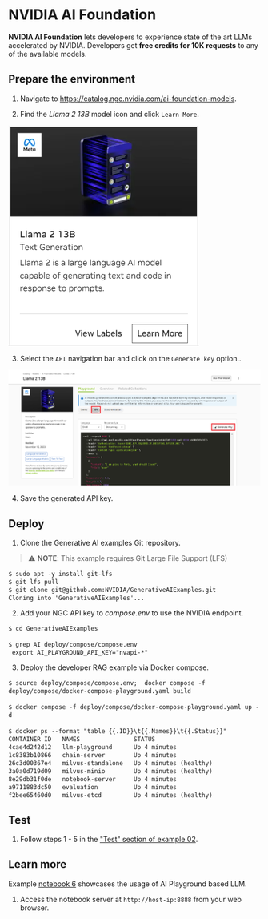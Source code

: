 # NVIDIA AI Foundation

**NVIDIA AI Foundation** lets developers to experience state of the art LLMs accelerated by NVIDIA. Developers get **free credits for 10K requests** to any of the available models. 

## Prepare the environment

1.  Navigate to https://catalog.ngc.nvidia.com/ai-foundation-models.

2. Find the <i>Llama 2 13B</i> model icon and click ``Learn More``.

![Diagram](./images/image5.png)

3. Select the ```API``` navigation bar and click on the ```Generate key``` option..

![Diagram](./images/image6.png)

4. Save the generated API key.

## Deploy

1.  Clone the Generative AI examples Git repository. 

> ⚠️ **NOTE**: This example requires Git Large File Support (LFS)

```
$ sudo apt -y install git-lfs
$ git lfs pull
$ git clone git@github.com:NVIDIA/GenerativeAIExamples.git
Cloning into 'GenerativeAIExamples'...
```

2. Add your NGC API key to <i>compose.env</i> to use the NVIDIA endpoint.

```
$ cd GenerativeAIExamples
 
$ grep AI deploy/compose/compose.env
 export AI_PLAYGROUND_API_KEY="nvapi-*"
```
3. Deploy the developer RAG example via Docker compose.

```
$ source deploy/compose/compose.env;  docker compose -f deploy/compose/docker-compose-playground.yaml build

$ docker compose -f deploy/compose/docker-compose-playground.yaml up -d

$ docker ps --format "table {{.ID}}\t{{.Names}}\t{{.Status}}"
CONTAINER ID   NAMES               STATUS
4cae4d242d12   llm-playground      Up 4 minutes
1c8383b10866   chain-server        Up 4 minutes
26c3d00367e4   milvus-standalone   Up 4 minutes (healthy)
3a0a0d719d09   milvus-minio        Up 4 minutes (healthy)
8e29db31f0de   notebook-server     Up 4 minutes
a9711883dc50   evaluation          Up 4 minutes
f2bee65460d0   milvus-etcd         Up 4 minutes (healthy)
```

## Test

1. Follow steps 1 - 5 in the ["Test" section of example 02](../../RetrievalAugmentedGeneration/README.md#02-test).

## Learn more

Example [notebook 6](../../notebooks/06_AI_playground.ipynb) showcases the usage of AI Playground based LLM. 

1. Access the notebook server at `http://host-ip:8888` from your web browser.

